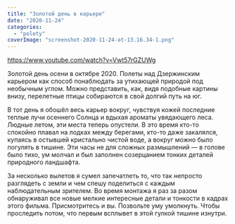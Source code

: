 ```yaml
---
title: "Золотой день в карьере"
date: "2020-11-24"
categories: 
  - "polety"
coverImage: "screenshot-2020-11-24-at-13.16.34-1.png"
---
```


https://www.youtube.com/watch?v=Vwt57rGZUWg

Золотой день осени в октябре 2020. Полеты над Дзержинским карьером как способ понаблюдать за утихающей природой под необычным углом. Можно представить, как, видя подобные картины внизу, перелетные птицы собираются в свой долгий путь на юг.

В тот день я обошёл весь карьер вокруг, чувствуя кожей последние теплые лучи осеннего Солнца и вдыхая ароматы увядающего леса. Людные летом, эти места теперь опустели. В это время кто-то спокойно плавал на лодках между берегами, кто-то даже закалялся, купаясь в остывшей кристально чистой воде, а вокруг можно было погулять в тишине. Эти часы не для сложных размышлений — в голове было тихо, ум молчал и был заполнен созерцанием тонких деталей природного ландшафта.

За несколько вылетов я сумел запечатлеть то, что так непросто разглядеть с земли и чем спешу поделиться с каждым наблюдательным зрителем. Во время монтажа я раз за разом обнаруживал все новые мелкие интересные детали и тонкости в кадрах этого фильма. Присмотритесь и вы. Позвольте уму умолкнуть. Чтобы проследить потом, что первым всплывет в этой гулкой тишине изнутри.
